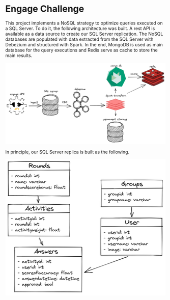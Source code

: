 # Engage Challenge

This project implements a NoSQL strategy to optimize queries executed on a SQL Server. To do it, the following architecture was built. A rest API is available as a data source to create our SQL Server replication. The NoSQL databases are populated with data extracted from the SQL Server with Debezium and structured with Spark. In the end, MongoDB is used as main database for the query executions and Redis serve as cache to store the main results.

<p align="center">
<img alt="Architecture" src="./docs/architecture.png"/>
</p>

In principle, our SQL Server replica is built as the following.

<p align="center">
<img alt="Schema" src="./docs/schema.png"/>
</p>
